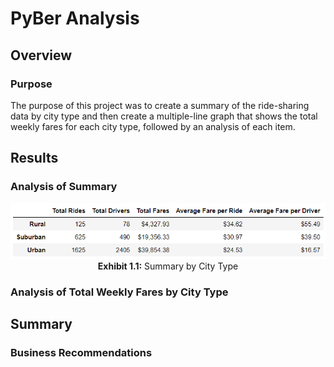 <h1>PyBer Analysis</h1>

<h2>Overview</h2>

<h3>Purpose</h3>
<p>
The purpose of this project was to create a summary of the ride-sharing data by city type and then create a multiple-line graph that shows the total weekly fares for each city type, followed by an analysis of each item.
</p>

<h2>Results</h2>

<h3>Analysis of Summary</h3>
<p align="center">
<img src="https://github.com/tc9993/PyBer-Analysis/blob/main/Analysis/city_type_df.png?raw=true" alt="Summary by City Type"><br>
  <b>Exhibit 1.1:</b> Summary by City Type
</p>

<h3>Analysis of Total Weekly Fares by City Type</h3>
<p>

</p>

<h2>Summary</h2>

<h3>Business Recommendations</h3>
<p>

</p>
